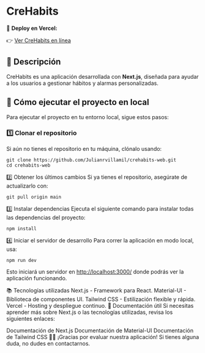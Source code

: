 # CreHabits

🔗 **Deploy en Vercel:**

👉 [Ver CreHabits en línea](https://crehabits-foth7ysrq-julianrvillamils-projects.vercel.app/login)

## 📌 Descripción

CreHabits es una aplicación desarrollada con **Next.js**, diseñada para ayudar a los usuarios a gestionar hábitos y alarmas personalizadas.

## 🚀 Cómo ejecutar el proyecto en local

Para ejecutar el proyecto en tu entorno local, sigue estos pasos:

### 1️⃣ Clonar el repositorio

Si aún no tienes el repositorio en tu máquina, clónalo usando:

```
git clone https://github.com/Julianrvillamil/crehabits-web.git
cd crehabits-web
```
2️⃣ Obtener los últimos cambios
Si ya tienes el repositorio, asegúrate de actualizarlo con:

```
git pull origin main
```
3️⃣ Instalar dependencias
Ejecuta el siguiente comando para instalar todas las dependencias del proyecto:

```
npm install
```
4️⃣ Iniciar el servidor de desarrollo
Para correr la aplicación en modo local, usa:

```
npm run dev
```
Esto iniciará un servidor en <http://localhost:3000/> donde podrás ver la aplicación funcionando.

📚 Tecnologías utilizadas
Next.js - Framework para React.
Material-UI - Biblioteca de componentes UI.
Tailwind CSS - Estilización flexible y rápida.
Vercel - Hosting y despliegue continuo.
📖 Documentación útil
Si necesitas aprender más sobre Next.js o las tecnologías utilizadas, revisa los siguientes enlaces:

Documentación de Next.js
Documentación de Material-UI
Documentación de Tailwind CSS
👨‍💻 ¡Gracias por evaluar nuestra aplicación! Si tienes alguna duda, no dudes en contactarnos.